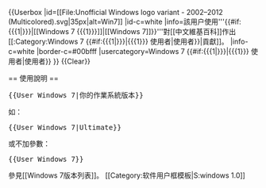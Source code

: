 {{Userbox
  |id=[[File:Unofficial Windows logo variant - 2002–2012 (Multicolored).svg|35px|alt=Win7]]
  |id-c=white
  |info=該用户使用'''{{#if:{{{1|}}}|[[Windows 7 {{{1}}}]]|[[Windows 7]]}}'''對[[中文維基百科]]作出[[:Category:Windows 7 {{#if:{{{1|}}}|{{{1}}} 使用者|使用者}}|貢獻]]。
  |info-c=white
  |border-c=#00bfff
  |usercategory=Windows 7 {{#if:{{{1|}}}|{{{1}}} 使用者|使用者}}
}}<noinclude>
{{Clear}}

== 使用說明 ==
<pre>{{User Windows 7|你的作業系統版本}}</pre>
如：
<pre>{{User Windows 7|Ultimate}}</pre>
或不加參數：
<pre>{{User Windows 7}}</pre>
參見[[Windows 7版本列表]]。
[[Category:软件用户框模板|S:windows 1.0]]</noinclude>